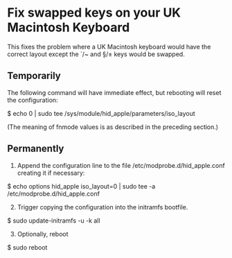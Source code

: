 Fix swapped keys on your UK Macintosh Keyboard
==============================================

This fixes the problem where a UK Macintosh keyboard would have the correct layout except
the `/~ and §/± keys would be swapped.

Temporarily
-----------

The following command will have immediate effect, but rebooting will reset the configuration:

$ echo 0 | sudo tee /sys/module/hid_apple/parameters/iso_layout

(The meaning of fnmode values is as described in the preceding section.)

Permanently
-----------

1. Append the configuration line to the file /etc/modprobe.d/hid_apple.conf creating it if necessary:

$ echo options hid_apple iso_layout=0 | sudo tee -a /etc/modprobe.d/hid_apple.conf

2. Trigger copying the configuration into the initramfs bootfile.

$ sudo update-initramfs -u -k all

3. Optionally, reboot

$ sudo reboot
